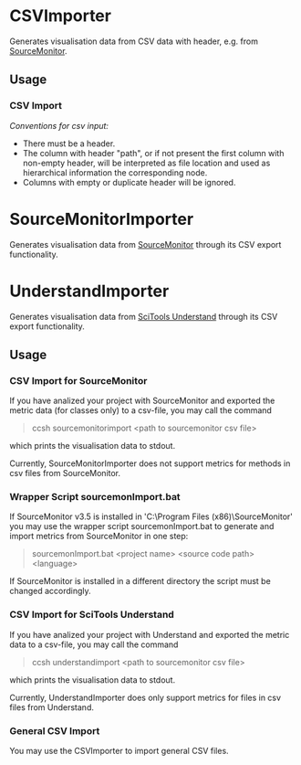 # CSVImporter

Generates visualisation data from CSV data with header, e.g. from [SourceMonitor](http://www.campwoodsw.com/sourcemonitor.html).

## Usage

### CSV Import

_Conventions for csv input:_
- There must be a header.
- The column with header "path", or if not present the first column with non-empty header, will be interpreted as file location and used as hierarchical information the corresponding node.
- Columns with empty or duplicate header will be ignored.


# SourceMonitorImporter

Generates visualisation data from [SourceMonitor](http://www.campwoodsw.com/sourcemonitor.html) through its CSV export functionality.

# UnderstandImporter

Generates visualisation data from [SciTools Understand](https://scitools.com/features/) through its CSV export functionality.

## Usage

### CSV Import for SourceMonitor

If you have analized your project with SourceMonitor and exported the metric data (for classes only) to a csv-file, you may call the command

> ccsh sourcemonitorimport \<path to sourcemonitor csv file>

which prints the visualisation data to stdout.

Currently, SourceMonitorImporter does not support metrics for methods in csv files from SourceMonitor.

### Wrapper Script sourcemonImport.bat

If SourceMonitor v3.5 is installed in 'C:\Program Files (x86)\SourceMonitor' you may use the wrapper script sourcemonImport.bat to generate and import metrics from SourceMonitor in one step:

> sourcemonImport.bat \<project name> \<source code path> \<language>

If SourceMonitor is installed in a different directory the script must be changed accordingly.

### CSV Import for SciTools Understand

If you have analized your project with Understand and exported the metric data to a csv-file, you may call the command

> ccsh understandimport \<path to sourcemonitor csv file>

which prints the visualisation data to stdout.

Currently, UnderstandImporter does only support metrics for files in csv files from Understand.

### General CSV Import

You may use the CSVImporter to import general CSV files.

